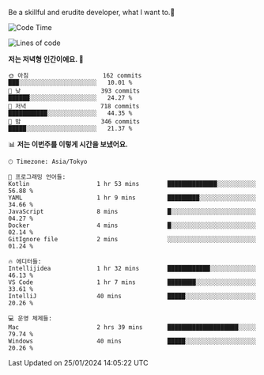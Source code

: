 Be a skillful and erudite developer, what I want to.👶

<!--START_SECTION:waka-->
![Code Time](http://img.shields.io/badge/Code%20Time-421%20hrs%2045%20mins-blue)

![Lines of code](https://img.shields.io/badge/%EC%A0%80%EB%8A%94%20%EC%97%AC%ED%83%9C%EA%B9%8C%EC%A7%80%20-756.1%20thousand%20%EC%A4%84%EC%9D%98%20%EC%BD%94%EB%93%9C%EB%A5%BC%20%EC%9E%91%EC%84%B1%ED%96%88%EC%96%B4%EC%9A%94.-blue)

**저는 저녁형 인간이에요. 🦉** 

```text
🌞 아침                     162 commits         ███░░░░░░░░░░░░░░░░░░░░░░   10.01 % 
🌆 낮　                     393 commits         ██████░░░░░░░░░░░░░░░░░░░   24.27 % 
🌃 저녁                     718 commits         ███████████░░░░░░░░░░░░░░   44.35 % 
🌙 밤　                     346 commits         █████░░░░░░░░░░░░░░░░░░░░   21.37 % 
```


📊 **저는 이번주를 이렇게 시간을 보냈어요.** 

```text
🕑︎ Timezone: Asia/Tokyo

💬 프로그래밍 언어들: 
Kotlin                   1 hr 53 mins        ██████████████░░░░░░░░░░░   56.88 % 
YAML                     1 hr 9 mins         █████████░░░░░░░░░░░░░░░░   34.66 % 
JavaScript               8 mins              █░░░░░░░░░░░░░░░░░░░░░░░░   04.27 % 
Docker                   4 mins              █░░░░░░░░░░░░░░░░░░░░░░░░   02.14 % 
GitIgnore file           2 mins              ░░░░░░░░░░░░░░░░░░░░░░░░░   01.24 % 

🔥 에디터들: 
Intellijidea             1 hr 32 mins        ████████████░░░░░░░░░░░░░   46.13 % 
VS Code                  1 hr 7 mins         ████████░░░░░░░░░░░░░░░░░   33.61 % 
IntelliJ                 40 mins             █████░░░░░░░░░░░░░░░░░░░░   20.26 % 

💻 운영 체제들: 
Mac                      2 hrs 39 mins       ████████████████████░░░░░   79.74 % 
Windows                  40 mins             █████░░░░░░░░░░░░░░░░░░░░   20.26 % 
```


 Last Updated on 25/01/2024 14:05:22 UTC
<!--END_SECTION:waka-->
